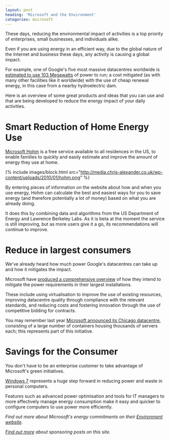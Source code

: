 ```yaml
---
layout: post
heading: 'Microsoft and the Environment'
categories: microsoft
---
```


These days, reducing the environmental impact of activities is a top priority of enterprises, small businesses, and individuals alike.

Even if you are using energy in an efficient way, due to the global nature of the Internet and business these days, any activity is causing a global impact.

For example, one of Google's five most massive datacentres worldwide is [estimated to use 103 Megawatts](http://www.guardian.co.uk/technology/2009/may/03/google-data-centres) of power to run; a cost mitigated (as with many other facilities like it worldwide) with the use of cheap renewal energy, in this case from a nearby hydroelectric dam.

Here is an overview of some great products and ideas that you can use and that are being developed to reduce the energy impact of your daily activities.

# Smart Reduction of Home Energy Use

[Microsoft Hohm](http://www.microsoft-hohm.com/) is a free service available to all residences in the US, to enable families to quickly and easily estimate and improve the amount of energy they use at home.

{% include images/block.html src="http://media.chris-alexander.co.uk/wp-content/uploads/2010/01/hohm.png" %}

By entering pieces of information on the website about how and when you use energy, Hohm can calculate the best and easiest ways for you to save energy (and therefore potentially a lot of money) based on what you are already doing.

It does this by combining data and algorithms from the US Department of Energy and Lawrence Berkeley Labs. As it is beta at the moment the service is still improving, but as more users give it a go, its recommendations will continue to improve.

# Reduce in largest consumers

We've already heard how much power Google's datacentres can take up and how it mitigates the impact.

Microsoft have [produced a comprehensive overview](http://www.microsoft.com/environment/our_commitment/articles/datacenter_bp.aspx) of how they intend to mitigate the power requirements in their largest installations.

These include using virtualisation to improve the use of existing resources, improving datacentre quality through compliance with the relevant standards, and reducing costs and fostering innovation through the use of competitive bidding for contracts.

You may remember last year [Microsoft announced its Chicago datacentre](http://www.microsoft.com/video/en/us/details/bafe5c0f-8651-4609-8c71-24c733ce628b), consisting of a large number of containers housing thousands of servers each; this represents part of this initiative.

# Savings for the Consumer

You don't have to be an enterprise customer to take advantage of Microsoft's green initiatives.

[Windows 7](http://www.microsoft.com/environment/windows7.aspx) represents a huge step forward in reducing power and waste in personal computers.

Features such as advanced power optimisation and tools for IT managers to more effectively manage energy consumption make it easy and quicker to configure computers to use power more efficiently.

*Find out more about Microsoft's energy commitments on their [Environment website](http://www.microsoft.com/environment/).*

*[Find out more](/sponsored-posts) about sponsoring posts on this site.*